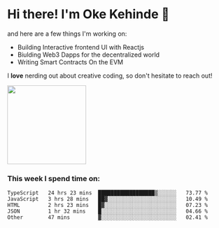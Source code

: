 # Hi there! I'm Oke Kehinde :cowboy_hat_face:

and here are a few things I'm working on:

- Building Interactive frontend UI with Reactjs
- Biulding Web3 Dapps for the decentralized world
- Writing Smart Contracts On the EVM

I **love** nerding out about creative coding, so don't hesitate to reach out!


<img height="180em" src="https://github-readme-stats.vercel.app/api?username=okeken&show_icons=true&hide_border=true&&count_private=true&include_all_commits=true" />

### This week I spend time on:

<!--START_SECTION:waka-->

```text
TypeScript   24 hrs 23 mins  ██████████████████▒░░░░░░   73.77 %
JavaScript   3 hrs 28 mins   ██▓░░░░░░░░░░░░░░░░░░░░░░   10.49 %
HTML         2 hrs 23 mins   █▓░░░░░░░░░░░░░░░░░░░░░░░   07.23 %
JSON         1 hr 32 mins    █░░░░░░░░░░░░░░░░░░░░░░░░   04.66 %
Other        47 mins         ▓░░░░░░░░░░░░░░░░░░░░░░░░   02.41 %
```

<!--END_SECTION:waka-->
